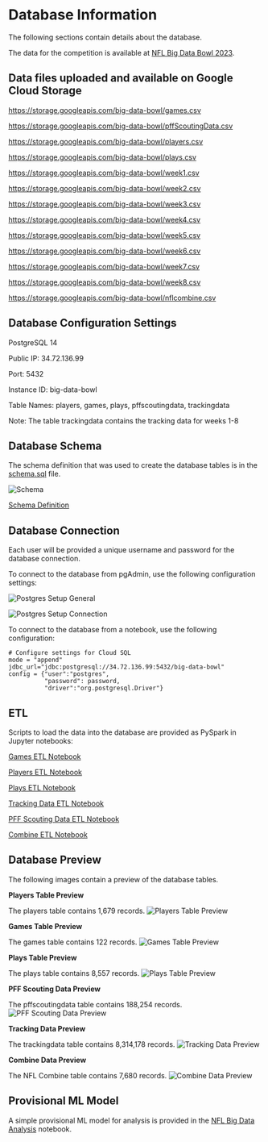 # Database Information

The following sections contain details about the database.

The data for the competition is available at [NFL Big Data Bowl 2023](https://www.kaggle.com/competitions/nfl-big-data-bowl-2023/data).

## Data files uploaded and available on Google Cloud Storage

https://storage.googleapis.com/big-data-bowl/games.csv

https://storage.googleapis.com/big-data-bowl/pffScoutingData.csv

https://storage.googleapis.com/big-data-bowl/players.csv

https://storage.googleapis.com/big-data-bowl/plays.csv

https://storage.googleapis.com/big-data-bowl/week1.csv

https://storage.googleapis.com/big-data-bowl/week2.csv

https://storage.googleapis.com/big-data-bowl/week3.csv

https://storage.googleapis.com/big-data-bowl/week4.csv

https://storage.googleapis.com/big-data-bowl/week5.csv

https://storage.googleapis.com/big-data-bowl/week6.csv

https://storage.googleapis.com/big-data-bowl/week7.csv

https://storage.googleapis.com/big-data-bowl/week8.csv

https://storage.googleapis.com/big-data-bowl/nflcombine.csv



## Database Configuration Settings
PostgreSQL 14

Public IP: 34.72.136.99

Port: 5432

Instance ID: big-data-bowl

Table Names: players, games, plays, pffscoutingdata, trackingdata

Note: The table trackingdata contains the tracking data for weeks 1-8


## Database Schema

The schema definition that was used to create the database tables is in the [schema.sql](./schema.sql) file.

![Schema](./images/schema.png)

[Schema Definition](./schema.rtf)


## Database Connection

Each user will be provided a unique username and password for the database connection.

To connect to the database from pgAdmin, use the following configuration settings:

![Postgres Setup General](./images/db_general_config.png)

![Postgres Setup Connection](./images/db_connection_config.png)


To connect to the database from a notebook, use the following configuration:

```
# Configure settings for Cloud SQL
mode = "append"
jdbc_url="jdbc:postgresql://34.72.136.99:5432/big-data-bowl"
config = {"user":"postgres", 
          "password": password, 
          "driver":"org.postgresql.Driver"}
```

## ETL

Scripts to load the data into the database are provided as PySpark in Jupyter notebooks:

[Games ETL Notebook](games_etl_gcs_cloudsql.ipynb)

[Players ETL Notebook](players_etl_gcs_cloudsql.ipynb)

[Plays ETL Notebook](plays_etl_gcs_cloudsql.ipynb)

[Tracking Data ETL Notebook](trackingData_etl_gcs_cloudsql.ipynb)

[PFF Scouting Data ETL Notebook](pffScoutingData_etl_gcs_cloudsql.ipynb)

[Combine ETL Notebook](combine_etl_gcs_cloudsql.ipynb)



## Database Preview 

The following images contain a preview of the database tables.

**Players Table Preview**

The players table contains 1,679 records.
![Players Table Preview](./images/players.png)

**Games Table Preview**

The games table contains 122 records.
![Games Table Preview](./images/games.png)

**Plays Table Preview**

The plays table contains 8,557 records.
![Plays Table Preview](./images/plays.png)

**PFF Scouting Data Preview**

The pffscoutingdata table contains 188,254 records.
![PFF Scouting Data Preview](./images/pffscoutingdata.png)

**Tracking Data Preview**

The trackingdata table contains 8,314,178 records.
![Tracking Data Preview](./images/trackingdata.png)

**Combine Data Preview**

The NFL Combine table contains 7,680 records.
![Combine Data Preview](./images/combine.png)


## Provisional ML Model

A simple provisional ML model for analysis is provided in the [NFL Big Data Analysis](nfl_big_data_analysis.ipynb) notebook.
